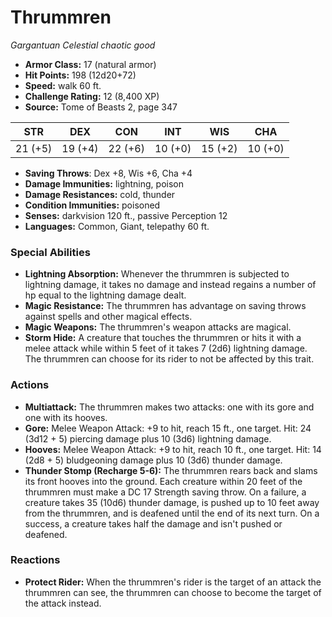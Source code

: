 # Thrummren

*Gargantuan* *Celestial* *chaotic good*

- **Armor Class:** 17 (natural armor)
- **Hit Points:** 198 (12d20+72)
- **Speed:** walk 60 ft.
- **Challenge Rating:** 12 (8,400 XP)
- **Source:** Tome of Beasts 2, page 347

| STR | DEX | CON | INT | WIS | CHA |
| --- | --- | --- | --- | --- | --- |
| 21 (+5) | 19 (+4) | 22 (+6) | 10 (+0) | 15 (+2) | 10 (+0) |

- **Saving Throws**: Dex +8, Wis +6, Cha +4
- **Damage Immunities:** lightning, poison
- **Damage Resistances:** cold, thunder
- **Condition Immunities:** poisoned
- **Senses:** darkvision 120 ft., passive Perception 12
- **Languages:** Common, Giant, telepathy 60 ft.

### Special Abilities

- **Lightning Absorption:** Whenever the thrummren is subjected to lightning damage, it takes no damage and instead regains a number of hp equal to the lightning damage dealt.
- **Magic Resistance:** The thrummren has advantage on saving throws against spells and other magical effects.
- **Magic Weapons:** The thrummren's weapon attacks are magical.
- **Storm Hide:** A creature that touches the thrummren or hits it with a melee attack while within 5 feet of it takes 7 (2d6) lightning damage. The thrummren can choose for its rider to not be affected by this trait.

### Actions

- **Multiattack:** The thrummren makes two attacks: one with its gore and one with its hooves.
- **Gore:** Melee Weapon Attack: +9 to hit, reach 15 ft., one target. Hit: 24 (3d12 + 5) piercing damage plus 10 (3d6) lightning damage.
- **Hooves:** Melee Weapon Attack: +9 to hit, reach 10 ft., one target. Hit: 14 (2d8 + 5) bludgeoning damage plus 10 (3d6) thunder damage.
- **Thunder Stomp (Recharge 5-6):** The thrummren rears back and slams its front hooves into the ground. Each creature within 20 feet of the thrummren must make a DC 17 Strength saving throw. On a failure, a creature takes 35 (10d6) thunder damage, is pushed up to 10 feet away from the thrummren, and is deafened until the end of its next turn. On a success, a creature takes half the damage and isn't pushed or deafened.

### Reactions

- **Protect Rider:** When the thrummren's rider is the target of an attack the thrummren can see, the thrummren can choose to become the target of the attack instead.


